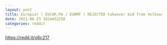 ```yaml
--- 
layout: post 
title: Europcar ( EUCAR.PA / EURMF ) REJECTED takeover bid from Volkswagen at €0.44 a share 
date: 2021-06-23 1624452258 
categories: reddit 
--- 
```

https://redd.it/o6c217